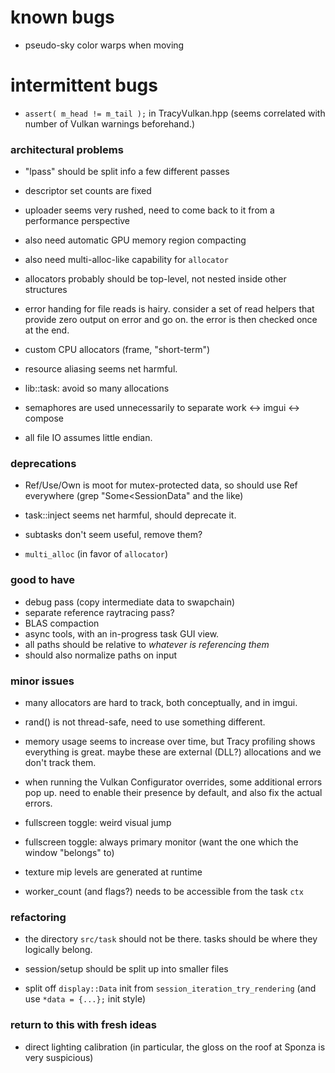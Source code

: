 # known bugs
- pseudo-sky color warps when moving

# intermittent bugs
- `assert( m_head != m_tail );` in TracyVulkan.hpp
  (seems correlated with number of Vulkan warnings beforehand.)

### architectural problems
- "lpass" should be split info a few different passes
- descriptor set counts are fixed
- uploader seems very rushed, need to come back to it from a performance perspective
- also need automatic GPU memory region compacting
- also need multi-alloc-like capability for `allocator`
- allocators probably should be top-level, not nested inside other structures

- error handing for file reads is hairy.
  consider a set of read helpers that provide zero output on error and go on.
  the error is then checked once at the end.

- custom CPU allocators (frame, "short-term")
- resource aliasing seems net harmful. 
- lib::task: avoid so many allocations
- semaphores are used unnecessarily to separate work <-> imgui <-> compose
- all file IO assumes little endian.

### deprecations
- Ref/Use/Own is moot for mutex-protected data, so should use Ref everywhere
  (grep "Some<SessionData" and the like)

- task::inject seems net harmful, should deprecate it.
- subtasks don't seem useful, remove them?
- `multi_alloc` (in favor of `allocator`)

### good to have
- debug pass (copy intermediate data to swapchain)
- separate reference raytracing pass?
- BLAS compaction
- async tools, with an in-progress task GUI view.
- all paths should be relative to *whatever is referencing them*
- should also normalize paths on input

### minor issues
- many allocators are hard to track, both conceptually, and in imgui.
- rand() is not thread-safe, need to use something different.

- memory usage seems to increase over time,
  but Tracy profiling shows everything is great.
  maybe these are external (DLL?) allocations and we don't track them.

- when running the Vulkan Configurator overrides, some additional errors pop up.
  need to enable their presence by default, and also fix the actual errors.

- fullscreen toggle: weird visual jump
- fullscreen toggle: always primary monitor (want the one which the window "belongs" to)
- texture mip levels are generated at runtime
- worker_count (and flags?) needs to be accessible from the task `ctx`

### refactoring
- the directory `src/task` should not be there. tasks should be where they logically belong.
- session/setup should be split up into smaller files

- split off `display::Data` init from `session_iteration_try_rendering`
  (and use `*data = {...};` init style)

### return to this with fresh ideas
- direct lighting calibration
  (in particular, the gloss on the roof at Sponza is very suspicious)
